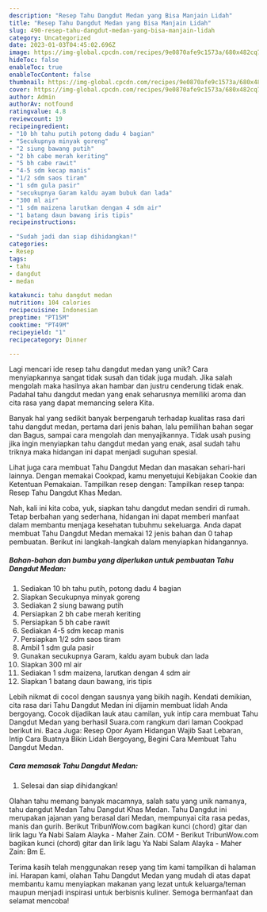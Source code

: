 ```yaml
---
description: "Resep Tahu Dangdut Medan yang Bisa Manjain Lidah"
title: "Resep Tahu Dangdut Medan yang Bisa Manjain Lidah"
slug: 490-resep-tahu-dangdut-medan-yang-bisa-manjain-lidah
category: Uncategorized
date: 2023-01-03T04:45:02.696Z
image: https://img-global.cpcdn.com/recipes/9e0870afe9c1573a/680x482cq70/tahu-dangdut-medan-foto-resep-utama.jpg
hideToc: false
enableToc: true
enableTocContent: false
thumbnail: https://img-global.cpcdn.com/recipes/9e0870afe9c1573a/680x482cq70/tahu-dangdut-medan-foto-resep-utama.jpg
cover: https://img-global.cpcdn.com/recipes/9e0870afe9c1573a/680x482cq70/tahu-dangdut-medan-foto-resep-utama.jpg
author: Admin
authorAv: notfound
ratingvalue: 4.8
reviewcount: 19
recipeingredient:
- "10 bh tahu putih potong dadu 4 bagian"
- "Secukupnya minyak goreng"
- "2 siung bawang putih"
- "2 bh cabe merah keriting"
- "5 bh cabe rawit"
- "4-5 sdm kecap manis"
- "1/2 sdm saos tiram"
- "1 sdm gula pasir"
- "secukupnya Garam kaldu ayam bubuk dan lada"
- "300 ml air"
- "1 sdm maizena larutkan dengan 4 sdm air"
- "1 batang daun bawang iris tipis"
recipeinstructions:

- "Sudah jadi dan siap dihidangkan!"
categories:
- Resep
tags:
- tahu
- dangdut
- medan

katakunci: tahu dangdut medan 
nutrition: 104 calories
recipecuisine: Indonesian
preptime: "PT15M"
cooktime: "PT49M"
recipeyield: "1"
recipecategory: Dinner

---
```





Lagi mencari ide resep tahu dangdut medan yang unik? Cara menyiapkannya sangat tidak susah dan tidak juga mudah. Jika salah mengolah maka hasilnya akan hambar dan justru cenderung tidak enak. Padahal tahu dangdut medan yang enak seharusnya memiliki aroma dan cita rasa yang dapat memancing selera Kita.





Banyak hal yang sedikit banyak berpengaruh terhadap kualitas rasa dari tahu dangdut medan, pertama dari jenis bahan, lalu pemilihan bahan segar dan Bagus, sampai cara mengolah dan menyajikannya. Tidak usah pusing jika ingin menyiapkan tahu dangdut medan yang enak,      asal sudah tahu triknya maka hidangan ini dapat menjadi suguhan spesial.














Lihat juga cara membuat Tahu Dangdut Medan dan masakan sehari-hari lainnya. Dengan memakai Cookpad, kamu menyetujui Kebijakan Cookie dan Ketentuan Pemakaian. Tampilkan resep dengan: Tampilkan resep tanpa: Resep Tahu Dangdut Khas Medan.






Nah, kali ini kita coba, yuk, siapkan tahu dangdut medan sendiri di rumah. Tetap berbahan yang sederhana, hidangan ini dapat memberi manfaat dalam membantu menjaga kesehatan tubuhmu sekeluarga. Anda dapat membuat Tahu Dangdut Medan memakai 12 jenis bahan dan 0 tahap pembuatan. Berikut ini langkah-langkah dalam menyiapkan hidangannya.

<!--inarticleads1-->

##### Bahan-bahan dan bumbu yang diperlukan untuk pembuatan Tahu Dangdut Medan:

1. Sediakan 10 bh tahu putih, potong dadu 4 bagian
1. Siapkan Secukupnya minyak goreng
1. Sediakan 2 siung bawang putih
1. Persiapkan 2 bh cabe merah keriting
1. Persiapkan 5 bh cabe rawit
1. Sediakan 4-5 sdm kecap manis
1. Persiapkan 1/2 sdm saos tiram
1. Ambil 1 sdm gula pasir
1. Gunakan secukupnya Garam, kaldu ayam bubuk dan lada
1. Siapkan 300 ml air
1. Sediakan 1 sdm maizena, larutkan dengan 4 sdm air
1. Siapkan 1 batang daun bawang, iris tipis


Lebih nikmat di cocol dengan sausnya yang bikih nagih. Kendati demikian, cita rasa dari Tahu Dangdut Medan ini dijamin membuat lidah Anda bergoyang. Cocok dijadikan lauk atau camilan, yuk intip cara membuat Tahu Dangdut Medan yang berhasil Suara.com rangkum dari laman Cookpad berikut ini. Baca Juga: Resep Opor Ayam Hidangan Wajib Saat Lebaran, Intip Cara Buatnya Bikin Lidah Bergoyang, Begini Cara Membuat Tahu Dangdut Medan. 

<!--inarticleads2-->

##### Cara memasak Tahu Dangdut Medan:


1. Selesai dan siap dihidangkan!

Olahan tahu memang banyak macamnya, salah satu yang unik namanya, tahu dangdut Medan Tahu Dangdut Khas Medan. Tahu Dangdut ini merupakan jajanan yang berasal dari Medan, mempunyai cita rasa pedas, manis dan gurih. Berikut TribunWow.com bagikan kunci (chord) gitar dan lirik lagu Ya Nabi Salam Alayka - Maher Zain. COM - Berikut TribunWow.com bagikan kunci (chord) gitar dan lirik lagu Ya Nabi Salam Alayka - Maher Zain: Bm E. 

Terima kasih telah menggunakan resep yang tim kami tampilkan di halaman ini. Harapan kami, olahan Tahu Dangdut Medan yang mudah di atas dapat membantu kamu menyiapkan makanan yang lezat untuk keluarga/teman maupun menjadi inspirasi untuk berbisnis kuliner. Semoga bermanfaat dan selamat mencoba!

